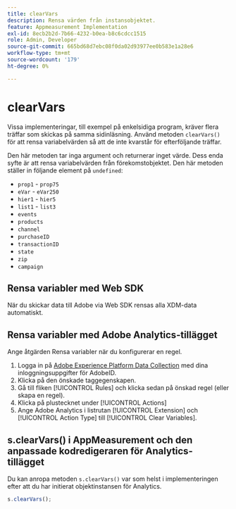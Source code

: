 ```yaml
---
title: clearVars
description: Rensa värden från instansobjektet.
feature: Appmeasurement Implementation
exl-id: 8ecb2b2d-7b66-4232-b0ea-b8c6cdcc1515
role: Admin, Developer
source-git-commit: 665bd68d7ebc08f0da02d93977ee0b583e1a28e6
workflow-type: tm+mt
source-wordcount: '179'
ht-degree: 0%

---
```


# clearVars

Vissa implementeringar, till exempel på enkelsidiga program, kräver flera träffar som skickas på samma sidinläsning. Använd metoden `clearVars()` för att rensa variabelvärden så att de inte kvarstår för efterföljande träffar.

Den här metoden tar inga argument och returnerar inget värde. Dess enda syfte är att rensa variabelvärden från förekomstobjektet. Den här metoden ställer in följande element på `undefined`:

* `prop1` - `prop75`
* `eVar` - `eVar250`
* `hier1` - `hier5`
* `list1` - `list3`
* `events`
* `products`
* `channel`
* `purchaseID`
* `transactionID`
* `state`
* `zip`
* `campaign`

## Rensa variabler med Web SDK

När du skickar data till Adobe via Web SDK rensas alla XDM-data automatiskt.

## Rensa variabler med Adobe Analytics-tillägget

Ange åtgärden Rensa variabler när du konfigurerar en regel.

1. Logga in på [Adobe Experience Platform Data Collection](https://experience.adobe.com/data-collection) med dina inloggningsuppgifter för AdobeID.
2. Klicka på den önskade taggegenskapen.
3. Gå till fliken [!UICONTROL Rules] och klicka sedan på önskad regel (eller skapa en regel).
4. Klicka på plustecknet under [!UICONTROL Actions]
5. Ange Adobe Analytics i listrutan [!UICONTROL Extension] och [!UICONTROL Action Type] till [!UICONTROL Clear Variables].

## s.clearVars() i AppMeasurement och den anpassade kodredigeraren för Analytics-tillägget

Du kan anropa metoden `s.clearVars()` var som helst i implementeringen efter att du har initierat objektinstansen för Analytics.

```js
s.clearVars();
```
